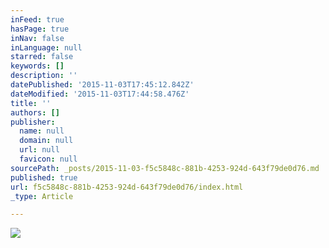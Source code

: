 ```yaml
---
inFeed: true
hasPage: true
inNav: false
inLanguage: null
starred: false
keywords: []
description: ''
datePublished: '2015-11-03T17:45:12.842Z'
dateModified: '2015-11-03T17:44:58.476Z'
title: ''
authors: []
publisher:
  name: null
  domain: null
  url: null
  favicon: null
sourcePath: _posts/2015-11-03-f5c5848c-881b-4253-924d-643f79de0d76.md
published: true
url: f5c5848c-881b-4253-924d-643f79de0d76/index.html
_type: Article

---
```

![](https://the-grid-user-content.s3-us-west-2.amazonaws.com/3125cd5a-6fb2-499c-87c3-515692f66d2a.png)